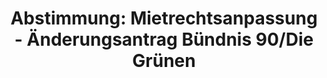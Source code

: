---
abstimmung:
  abstimmung: 5
  bundestagssitzung: 68
  datum: 29. November 2018
  legislaturperiode: 19
categories:
- Todo
data:
- title: Abstimmungsergebnis 20181129_5-data.pdf
  url: /res/2021-btw/abstimmungsergebnisse/20181129_5-data.pdf
- title: Abstimmungsergebnis 20181129_5_xls-data.xls
  url: /res/2021-btw/abstimmungsergebnisse/20181129_5_xls-data.xls
- title: Abstimmungsergebnis 20181129_5_xls-datacsv
  url: /res/2021-btw/abstimmungsergebnisse/csv/20181129_5_xls-datacsv
ergebnis:
  AfD:
    enthaltung: 0
    gesamt: 92
    ja: 0
    nein: 80
    nichtabgegeben: 12
    ungueltig: 0
  Bündnis 90/Die Grünen:
    enthaltung: 0
    gesamt: 67
    ja: 62
    nein: 0
    nichtabgegeben: 5
    ungueltig: 0
  Die Linke:
    enthaltung: 0
    gesamt: 69
    ja: 58
    nein: 0
    nichtabgegeben: 11
    ungueltig: 0
  FDP:
    enthaltung: 0
    gesamt: 80
    ja: 0
    nein: 73
    nichtabgegeben: 7
    ungueltig: 0
  cdu/csu:
    enthaltung: 0
    gesamt: 246
    ja: 0
    nein: 226
    nichtabgegeben: 20
    ungueltig: 0
  file: 20181129_5_xls-data.xls
  fraktionslos:
    enthaltung: 0
    gesamt: 3
    ja: 1
    nein: 1
    nichtabgegeben: 1
    ungueltig: 0
  spd:
    enthaltung: 0
    gesamt: 152
    ja: 0
    nein: 139
    nichtabgegeben: 13
    ungueltig: 0
layout: abstimmung
links:
- title: Link zu bundestag.de
  url: https://www.bundestag.de/parlament/plenum/abstimmung/abstimmung?id=564
preview: 'Deutscher Bundestag


  68. Sitzung des Deutschen Bundestages

  am Donnerstag, 29. November 2018


  Endgültiges Ergebnis der Namentlichen Abstimmung Nr. 5


  Änderungsantrag der Abgeordneten Christian Kühn (Tübingen), Canan Bayram, Daniela

  Wagner, weiterer Abgeordneter und der Fraktion BÜNDNIS 90/DIE GRÜNEN

  zu der zweiten Beratung des Gesetzentwurfs der Bundesregierung

  Entwurf eines Gesetzes zur Ergänzung der Regelungen über die zulässige Miethöhe
  bei

  Mietbeginn und zur Anpassung der Regelungen über die Modernisierung der Mietsache

  (Mietrechtsanpassungsgesetz - MietAnpG)

  - Drucksachen 19/4672, 19/5415, 19/5647 Nr. 13, 19/6153 -'
tags:
- Todo
title: 'Abstimmung: Mietrechtsanpassung - Änderungsantrag Bündnis 90/Die Grünen'
---
